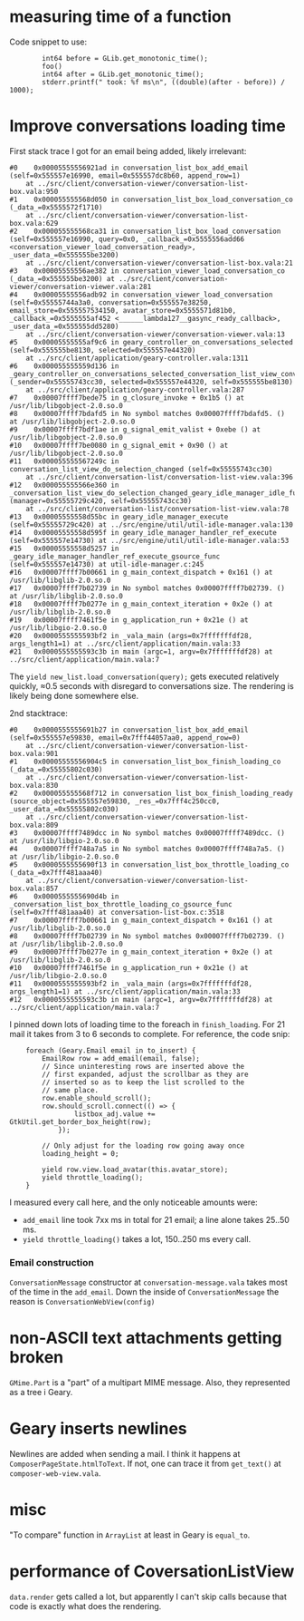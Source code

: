 # measuring time of a function

Code snippet to use:

```
        int64 before = GLib.get_monotonic_time();
        foo()
        int64 after = GLib.get_monotonic_time();
        stderr.printf(" took: %f ms\n", ((double)(after - before)) / 1000);
```

# Improve conversations loading time

First stack trace I got for an email being added, likely irrelevant:

```
#0    0x00005555556921ad in conversation_list_box_add_email (self=0x555557e16990, email=0x555557dc8b60, append_row=1)
    at ../src/client/conversation-viewer/conversation-list-box.vala:950
#1    0x000055555568d050 in conversation_list_box_load_conversation_co (_data_=0x5555572f1710)
    at ../src/client/conversation-viewer/conversation-list-box.vala:629
#2    0x000055555568ca31 in conversation_list_box_load_conversation (self=0x555557e16990, query=0x0, _callback_=0x5555556add66 <conversation_viewer_load_conversation_ready>, _user_data_=0x555555be3200)
    at ../src/client/conversation-viewer/conversation-list-box.vala:21
#3    0x00005555556ae382 in conversation_viewer_load_conversation_co (_data_=0x555555be3200) at ../src/client/conversation-viewer/conversation-viewer.vala:281
#4    0x00005555556adb92 in conversation_viewer_load_conversation (self=0x55555744a3a0, conversation=0x555557e38250, email_store=0x555557534150, avatar_store=0x5555571d81b0, _callback_=0x5555555af452 <______lambda127__gasync_ready_callback>, _user_data_=0x555555dd5280)
    at ../src/client/conversation-viewer/conversation-viewer.vala:13
#5    0x00005555555af9c6 in geary_controller_on_conversations_selected (self=0x555555be8130, selected=0x555557e44320)
    at ../src/client/application/geary-controller.vala:1311
#6    0x000055555559d136 in _geary_controller_on_conversations_selected_conversation_list_view_conversations_selected (_sender=0x55555743cc30, selected=0x555557e44320, self=0x555555be8130)
    at ../src/client/application/geary-controller.vala:287
#7    0x00007ffff7bede75 in g_closure_invoke + 0x1b5 () at /usr/lib/libgobject-2.0.so.0
#8    0x00007ffff7bdafd5 in No symbol matches 0x00007ffff7bdafd5. () at /usr/lib/libgobject-2.0.so.0
#9    0x00007ffff7bdf1ae in g_signal_emit_valist + 0xebe () at /usr/lib/libgobject-2.0.so.0
#10   0x00007ffff7be0080 in g_signal_emit + 0x90 () at /usr/lib/libgobject-2.0.so.0
#11   0x000055555567249c in conversation_list_view_do_selection_changed (self=0x55555743cc30)
    at ../src/client/conversation-list/conversation-list-view.vala:396
#12   0x000055555566e360 in _conversation_list_view_do_selection_changed_geary_idle_manager_idle_func (manager=0x55555729c420, self=0x55555743cc30)
    at ../src/client/conversation-list/conversation-list-view.vala:78
#13   0x00005555558d55bc in geary_idle_manager_execute (self=0x55555729c420) at ../src/engine/util/util-idle-manager.vala:130
#14   0x00005555558d595f in geary_idle_manager_handler_ref_execute (self=0x555557e14730) at ../src/engine/util/util-idle-manager.vala:53
#15   0x00005555558d5257 in _geary_idle_manager_handler_ref_execute_gsource_func (self=0x555557e14730) at util-idle-manager.c:245
#16   0x00007ffff7b00661 in g_main_context_dispatch + 0x161 () at /usr/lib/libglib-2.0.so.0
#17   0x00007ffff7b02739 in No symbol matches 0x00007ffff7b02739. () at /usr/lib/libglib-2.0.so.0
#18   0x00007ffff7b0277e in g_main_context_iteration + 0x2e () at /usr/lib/libglib-2.0.so.0
#19   0x00007ffff7461f5e in g_application_run + 0x21e () at /usr/lib/libgio-2.0.so.0
#20   0x0000555555593bf2 in _vala_main (args=0x7fffffffdf28, args_length1=1) at ../src/client/application/main.vala:33
#21   0x0000555555593c3b in main (argc=1, argv=0x7fffffffdf28) at ../src/client/application/main.vala:7
```

The `yield new_list.load_conversation(query);` gets executed relatively quickly, ≈0.5 seconds with disregard to conversations size. The rendering is likely being done somewhere else.

2nd stacktrace:

```
#0    0x0000555555691b27 in conversation_list_box_add_email (self=0x555557e59830, email=0x7fff44057aa0, append_row=0)
    at ../src/client/conversation-viewer/conversation-list-box.vala:901
#1    0x00005555556904c5 in conversation_list_box_finish_loading_co (_data_=0x55555802c030)
    at ../src/client/conversation-viewer/conversation-list-box.vala:830
#2    0x000055555568f712 in conversation_list_box_finish_loading_ready (source_object=0x555557e59830, _res_=0x7fff4c250cc0, _user_data_=0x55555802c030)
    at ../src/client/conversation-viewer/conversation-list-box.vala:809
#3    0x00007ffff7489dcc in No symbol matches 0x00007ffff7489dcc. () at /usr/lib/libgio-2.0.so.0
#4    0x00007ffff748a7a5 in No symbol matches 0x00007ffff748a7a5. () at /usr/lib/libgio-2.0.so.0
#5    0x0000555555690f13 in conversation_list_box_throttle_loading_co (_data_=0x7fff481aaa40)
    at ../src/client/conversation-viewer/conversation-list-box.vala:857
#6    0x0000555555690d4b in _conversation_list_box_throttle_loading_co_gsource_func (self=0x7fff481aaa40) at conversation-list-box.c:3518
#7    0x00007ffff7b00661 in g_main_context_dispatch + 0x161 () at /usr/lib/libglib-2.0.so.0
#8    0x00007ffff7b02739 in No symbol matches 0x00007ffff7b02739. () at /usr/lib/libglib-2.0.so.0
#9    0x00007ffff7b0277e in g_main_context_iteration + 0x2e () at /usr/lib/libglib-2.0.so.0
#10   0x00007ffff7461f5e in g_application_run + 0x21e () at /usr/lib/libgio-2.0.so.0
#11   0x0000555555593bf2 in _vala_main (args=0x7fffffffdf28, args_length1=1) at ../src/client/application/main.vala:33
#12   0x0000555555593c3b in main (argc=1, argv=0x7fffffffdf28) at ../src/client/application/main.vala:7
```

I pinned down lots of loading time to the foreach in `finish_loading`. For 21 mail it takes from 3 to 6 seconds to complete. For reference, the code snip:

        foreach (Geary.Email email in to_insert) {
            EmailRow row = add_email(email, false);
            // Since uninteresting rows are inserted above the
            // first expanded, adjust the scrollbar as they are
            // inserted so as to keep the list scrolled to the
            // same place.
            row.enable_should_scroll();
            row.should_scroll.connect(() => {
                    listbox_adj.value += GtkUtil.get_border_box_height(row);
                });

            // Only adjust for the loading row going away once
            loading_height = 0;

            yield row.view.load_avatar(this.avatar_store);
            yield throttle_loading();
        }

I measured every call here, and the only noticeable amounts were:

* `add_email` line took 7xx ms in total for 21 email; a line alone takes 25..50 ms.
* `yield throttle_loading()` takes a lot, 150..250 ms every call.

### Email construction

`ConversationMessage` constructor at `conversation-message.vala` takes most of the time in the `add_email`. Down the inside of `ConversationMessage` the reason is `ConversationWebView(config)`

# non-ASCII text attachments getting broken

`GMime.Part` is a "part" of a multipart MIME message. Also, they represented as a tree i Geary.

# Geary inserts newlines

Newlines are added when sending a mail. I think it happens at `ComposerPageState.htmlToText`. If not, one can trace it from `get_text()` at `composer-web-view.vala`.

# misc

"To compare" function in `ArrayList` at least in Geary is `equal_to`.

# performance of CoversationListView

`data.render` gets called a lot, but apparently I can't skip calls because that code is exactly what does the rendering.
